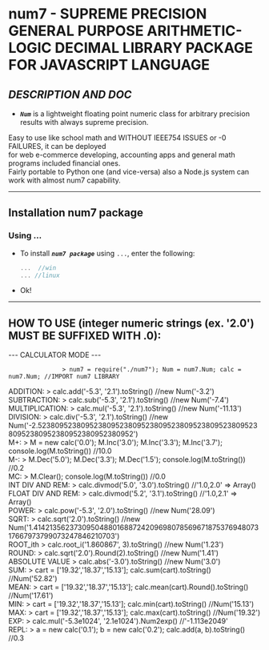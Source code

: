 # num7 - SUPREME PRECISION GENERAL PURPOSE ARITHMETIC-LOGIC DECIMAL LIBRARY PACKAGE FOR JAVASCRIPT LANGUAGE
## _DESCRIPTION AND DOC_

- _**`Num`**_ is a lightweight floating point numeric class for arbitrary precision results with always supreme precision.

Easy to use like school math and WITHOUT IEEE754 ISSUES or -0 FAILURES, it can be deployed  
for web e-commerce developing, accounting apps and general math programs included financial ones.  
Fairly portable to Python one (and vice-versa) also a Node.js system can work with almost num7 capability.  

---

## Installation num7 package

### Using ...

- To install _**`num7 package`**_ using `...`, enter the following:

  ```javascript
  ...  //win
  ... //linux
  ```

- Ok!

---

## HOW TO USE (integer numeric strings (ex. '2.0') MUST BE SUFFIXED WITH .0):
--- CALCULATOR MODE ---  

                   > num7 = require("./num7"); Num = num7.Num; calc = num7.Num; //IMPORT num7 LIBRARY 
ADDITION:          > calc.add('-5.3', '2.1').toString()    //new Num('-3.2')  
SUBTRACTION:       > calc.sub('-5.3', '2.1').toString()    //new Num('-7.4')  
MULTIPLICATION:    > calc.mul('-5.3', '2.1').toString()    //new Num('-11.13')  
DIVISION:          > calc.div('-5.3', '2.1').toString()    //new Num('-2.52380952380952380952380952380952380952380952380952380952380952380952380952380952')  
M+:                > M = new calc('0.0'); M.Inc('3.0'); M.Inc('3.3'); M.Inc('3.7'); console.log(M.toString()) //10.0  
M-:                >                  M.Dec('5.0'); M.Dec('3.3'); M.Dec('1.5'); console.log(M.toString()) //0.2  
MC:                > M.Clear(); console.log(M.toString())  //0.0  
INT   DIV AND REM: > calc.divmod('5.0', '3.0').toString()  //'1.0,2.0' => Array()  
FLOAT DIV AND REM: > calc.divmod('5.2', '3.1').toString()  //'1.0,2.1' => Array()  
POWER:             > calc.pow('-5.3', '2.0').toString()    //new Num('28.09')  
SQRT:              > calc.sqrt('2.0').toString()           //new Num('1.41421356237309504880168872420969807856967187537694807317667973799073247846210703')  
ROOT_ith           > calc.root_i('1.860867', 3).toString() //new Num('1.23')  
ROUND:             > calc.sqrt('2.0').Round(2).toString()  //new Num('1.41')  
ABSOLUTE VALUE     > calc.abs('-3.0').toString()           //new Num('3.0')  
SUM:               > cart = ['19.32','18.37','15.13']; calc.sum(cart).toString()     	   //Num('52.82')  
MEAN:              > cart = ['19.32','18.37','15.13']; calc.mean(cart).Round().toString() //Num('17.61')  
MIN:               > cart = ['19.32','18.37','15.13']; calc.min(cart).toString()   //Num('15.13')  
MAX:               > cart = ['19.32','18.37','15.13']; calc.max(cart).toString()  //Num('19.32')  
EXP:               > calc.mul('-5.3e1024', '2.1e1024').Num2exp()                 //'-1.113e2049'  
REPL:              > a = new calc('0.1'); b = new calc('0.2'); calc.add(a, b).toString() //0.3
